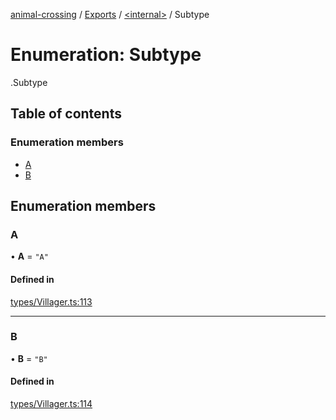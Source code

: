[animal-crossing](../README.md) / [Exports](../modules.md) / [<internal\>](../modules/internal_.md) / Subtype

# Enumeration: Subtype

[<internal>](../modules/internal_.md).Subtype

## Table of contents

### Enumeration members

- [A](internal_.Subtype.md#a)
- [B](internal_.Subtype.md#b)

## Enumeration members

### A

• **A** = `"A"`

#### Defined in

[types/Villager.ts:113](https://github.com/Norviah/animal-crossing/blob/4d5e5b0/module/types/Villager.ts#L113)

___

### B

• **B** = `"B"`

#### Defined in

[types/Villager.ts:114](https://github.com/Norviah/animal-crossing/blob/4d5e5b0/module/types/Villager.ts#L114)
